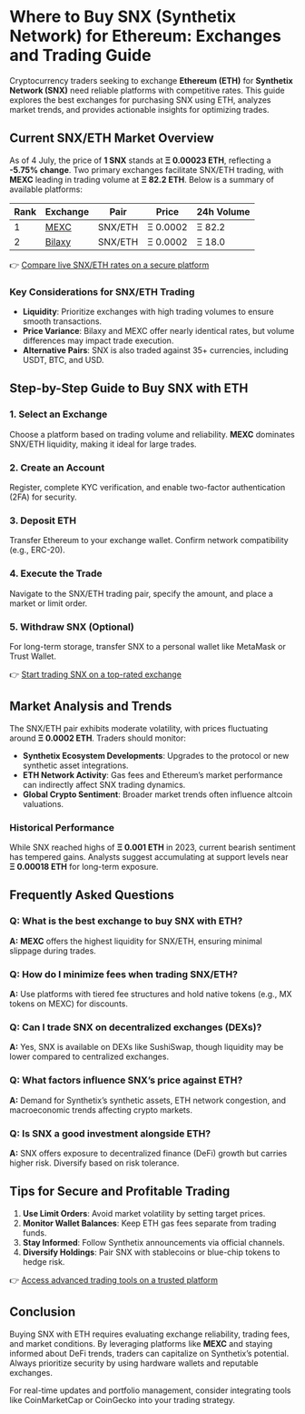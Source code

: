 # Where to Buy SNX (Synthetix Network) for Ethereum: Exchanges and Trading Guide  

Cryptocurrency traders seeking to exchange **Ethereum (ETH)** for **Synthetix Network (SNX)** need reliable platforms with competitive rates. This guide explores the best exchanges for purchasing SNX using ETH, analyzes market trends, and provides actionable insights for optimizing trades.  

## Current SNX/ETH Market Overview  

As of 4 July, the price of **1 SNX** stands at **Ξ 0.00023 ETH**, reflecting a **-5.75% change**. Two primary exchanges facilitate SNX/ETH trading, with **MEXC** leading in trading volume at **Ξ 82.2 ETH**. Below is a summary of available platforms:  

| Rank | Exchange | Pair | Price | 24h Volume |  
| --- | --- | --- | --- | --- |  
| 1 | [MEXC](https://bit.ly/okx-bonus) | SNX/ETH | Ξ 0.0002 | Ξ 82.2 |  
| 2 | [Bilaxy](https://bit.ly/okx-bonus) | SNX/ETH | Ξ 0.0002 | Ξ 18.0 |  

👉 [Compare live SNX/ETH rates on a secure platform](https://bit.ly/okx-bonus)  

### Key Considerations for SNX/ETH Trading  
- **Liquidity**: Prioritize exchanges with high trading volumes to ensure smooth transactions.  
- **Price Variance**: Bilaxy and MEXC offer nearly identical rates, but volume differences may impact trade execution.  
- **Alternative Pairs**: SNX is also traded against 35+ currencies, including USDT, BTC, and USD.  

## Step-by-Step Guide to Buy SNX with ETH  

### 1. Select an Exchange  
Choose a platform based on trading volume and reliability. **MEXC** dominates SNX/ETH liquidity, making it ideal for large trades.  

### 2. Create an Account  
Register, complete KYC verification, and enable two-factor authentication (2FA) for security.  

### 3. Deposit ETH  
Transfer Ethereum to your exchange wallet. Confirm network compatibility (e.g., ERC-20).  

### 4. Execute the Trade  
Navigate to the SNX/ETH trading pair, specify the amount, and place a market or limit order.  

### 5. Withdraw SNX (Optional)  
For long-term storage, transfer SNX to a personal wallet like MetaMask or Trust Wallet.  

👉 [Start trading SNX on a top-rated exchange](https://bit.ly/okx-bonus)  

## Market Analysis and Trends  

The SNX/ETH pair exhibits moderate volatility, with prices fluctuating around **Ξ 0.0002 ETH**. Traders should monitor:  
- **Synthetix Ecosystem Developments**: Upgrades to the protocol or new synthetic asset integrations.  
- **ETH Network Activity**: Gas fees and Ethereum’s market performance can indirectly affect SNX trading dynamics.  
- **Global Crypto Sentiment**: Broader market trends often influence altcoin valuations.  

### Historical Performance  
While SNX reached highs of **Ξ 0.001 ETH** in 2023, current bearish sentiment has tempered gains. Analysts suggest accumulating at support levels near **Ξ 0.00018 ETH** for long-term exposure.  

## Frequently Asked Questions  

### **Q: What is the best exchange to buy SNX with ETH?**  
**A:** **MEXC** offers the highest liquidity for SNX/ETH, ensuring minimal slippage during trades.  

### **Q: How do I minimize fees when trading SNX/ETH?**  
**A:** Use platforms with tiered fee structures and hold native tokens (e.g., MX tokens on MEXC) for discounts.  

### **Q: Can I trade SNX on decentralized exchanges (DEXs)?**  
**A:** Yes, SNX is available on DEXs like SushiSwap, though liquidity may be lower compared to centralized exchanges.  

### **Q: What factors influence SNX’s price against ETH?**  
**A:** Demand for Synthetix’s synthetic assets, ETH network congestion, and macroeconomic trends affecting crypto markets.  

### **Q: Is SNX a good investment alongside ETH?**  
**A:** SNX offers exposure to decentralized finance (DeFi) growth but carries higher risk. Diversify based on risk tolerance.  

## Tips for Secure and Profitable Trading  

1. **Use Limit Orders**: Avoid market volatility by setting target prices.  
2. **Monitor Wallet Balances**: Keep ETH gas fees separate from trading funds.  
3. **Stay Informed**: Follow Synthetix announcements via official channels.  
4. **Diversify Holdings**: Pair SNX with stablecoins or blue-chip tokens to hedge risk.  

👉 [Access advanced trading tools on a trusted platform](https://bit.ly/okx-bonus)  

## Conclusion  

Buying SNX with ETH requires evaluating exchange reliability, trading fees, and market conditions. By leveraging platforms like **MEXC** and staying informed about DeFi trends, traders can capitalize on Synthetix’s potential. Always prioritize security by using hardware wallets and reputable exchanges.  

For real-time updates and portfolio management, consider integrating tools like CoinMarketCap or CoinGecko into your trading strategy.